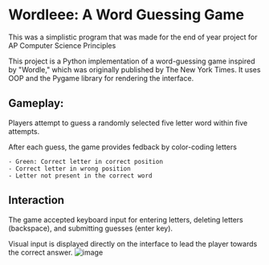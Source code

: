 # Wordleee: A Word Guessing Game
This was a simplistic program that was made for the end of year project for AP Computer Science Principles

This project is a Python implementation of a word-guessing game inspired by "Wordle,"
which was originally published by The New York Times. It uses OOP and the Pygame library
for rendering the interface.

## Gameplay:

  Players attempt to guess a randomly selected five letter word within five attempts.
  
  After each guess, the game provides fedback by color-coding letters
  
    - Green: Correct letter in correct position
    - Correct letter in wrong position
    - Letter not present in the correct word

## Interaction

  The game accepted keyboard input for entering letters, deleting letters (backspace), and submitting guesses (enter key).
  
  Visual input is displayed directly on the interface to lead the player towards the correct answer.
![image](https://github.com/user-attachments/assets/dd47e091-d2b0-4646-ad2a-641d82a39333)
